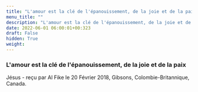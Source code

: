 ```yaml
---
title: "L'amour est la clé de l'épanouissement, de la joie et de la paix"
menu_title: ""
description: "L'amour est la clé de l'épanouissement, de la joie et de la paix"
date: 2022-06-01 06:00:01+00:323
draft: False
hidden: True
weight:
---
```

### L'amour est la clé de l'épanouissement, de la joie et de la paix

Jésus - reçu par Al Fike le 20 Février 2018, Gibsons, Colombie-Britannique, Canada.



